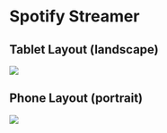 # Spotify Streamer

## Tablet Layout (landscape)
![](../../../Screenshots/blob/master/spotify-streamer-anim1.gif)

## Phone Layout (portrait)
![](../../../Screenshots/blob/master/spotify-streamer-anim2.gif)





